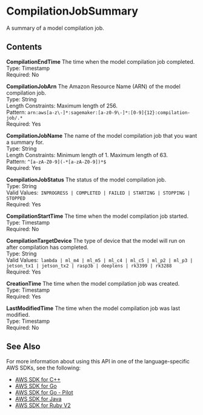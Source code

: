 # CompilationJobSummary<a name="API_CompilationJobSummary"></a>

A summary of a model compilation job\.

## Contents<a name="API_CompilationJobSummary_Contents"></a>

 **CompilationEndTime**   <a name="SageMaker-Type-CompilationJobSummary-CompilationEndTime"></a>
The time when the model compilation job completed\.  
Type: Timestamp  
Required: No

 **CompilationJobArn**   <a name="SageMaker-Type-CompilationJobSummary-CompilationJobArn"></a>
The Amazon Resource Name \(ARN\) of the model compilation job\.  
Type: String  
Length Constraints: Maximum length of 256\.  
Pattern: `arn:aws[a-z\-]*:sagemaker:[a-z0-9\-]*:[0-9]{12}:compilation-job/.*`   
Required: Yes

 **CompilationJobName**   <a name="SageMaker-Type-CompilationJobSummary-CompilationJobName"></a>
The name of the model compilation job that you want a summary for\.  
Type: String  
Length Constraints: Minimum length of 1\. Maximum length of 63\.  
Pattern: `^[a-zA-Z0-9](-*[a-zA-Z0-9])*$`   
Required: Yes

 **CompilationJobStatus**   <a name="SageMaker-Type-CompilationJobSummary-CompilationJobStatus"></a>
The status of the model compilation job\.  
Type: String  
Valid Values:` INPROGRESS | COMPLETED | FAILED | STARTING | STOPPING | STOPPED`   
Required: Yes

 **CompilationStartTime**   <a name="SageMaker-Type-CompilationJobSummary-CompilationStartTime"></a>
The time when the model compilation job started\.  
Type: Timestamp  
Required: No

 **CompilationTargetDevice**   <a name="SageMaker-Type-CompilationJobSummary-CompilationTargetDevice"></a>
The type of device that the model will run on after compilation has completed\.  
Type: String  
Valid Values:` lambda | ml_m4 | ml_m5 | ml_c4 | ml_c5 | ml_p2 | ml_p3 | jetson_tx1 | jetson_tx2 | rasp3b | deeplens | rk3399 | rk3288`   
Required: Yes

 **CreationTime**   <a name="SageMaker-Type-CompilationJobSummary-CreationTime"></a>
The time when the model compilation job was created\.  
Type: Timestamp  
Required: Yes

 **LastModifiedTime**   <a name="SageMaker-Type-CompilationJobSummary-LastModifiedTime"></a>
The time when the model compilation job was last modified\.  
Type: Timestamp  
Required: No

## See Also<a name="API_CompilationJobSummary_SeeAlso"></a>

For more information about using this API in one of the language\-specific AWS SDKs, see the following:
+  [AWS SDK for C\+\+](https://docs.aws.amazon.com/goto/SdkForCpp/sagemaker-2017-07-24/CompilationJobSummary) 
+  [AWS SDK for Go](https://docs.aws.amazon.com/goto/SdkForGoV1/sagemaker-2017-07-24/CompilationJobSummary) 
+  [AWS SDK for Go \- Pilot](https://docs.aws.amazon.com/goto/SdkForGoPilot/sagemaker-2017-07-24/CompilationJobSummary) 
+  [AWS SDK for Java](https://docs.aws.amazon.com/goto/SdkForJava/sagemaker-2017-07-24/CompilationJobSummary) 
+  [AWS SDK for Ruby V2](https://docs.aws.amazon.com/goto/SdkForRubyV2/sagemaker-2017-07-24/CompilationJobSummary) 
